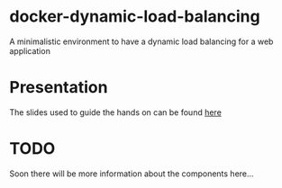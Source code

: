 # docker-dynamic-load-balancing
A minimalistic environment to have a dynamic load balancing for a web application

# Presentation
The slides used to guide the hands on can be found [here](http://www.slideshare.net/guitoper/ha-proxy-consul-balance-de-carga-transparente-para-conteiners)

# TODO
Soon there will be more information about the components here...
